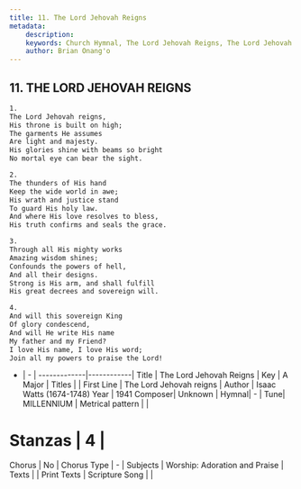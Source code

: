 ```yaml
---
title: 11. The Lord Jehovah Reigns
metadata:
    description: 
    keywords: Church Hymnal, The Lord Jehovah Reigns, The Lord Jehovah reigns, 
    author: Brian Onang'o
---
```



## 11. THE LORD JEHOVAH REIGNS

```txt
1.
The Lord Jehovah reigns, 
His throne is built on high; 
The garments He assumes 
Are light and majesty. 
His glories shine with beams so bright 
No mortal eye can bear the sight. 

2.
The thunders of His hand 
Keep the wide world in awe; 
His wrath and justice stand 
To guard His holy law. 
And where His love resolves to bless, 
His truth confirms and seals the grace. 

3.
Through all His mighty works 
Amazing wisdom shines; 
Confounds the powers of hell, 
And all their designs. 
Strong is His arm, and shall fulfill 
His great decrees and sovereign will. 

4.
And will this sovereign King 
Of glory condescend, 
And will He write His name 
My father and my Friend? 
I love His name, I love His word; 
Join all my powers to praise the Lord!

```

- |   -  |
-------------|------------|
Title | The Lord Jehovah Reigns |
Key | A Major |
Titles |  |
First Line | The Lord Jehovah reigns |
Author | Isaac Watts (1674-1748)
Year | 1941
Composer| Unknown |
Hymnal|  - |
Tune| MILLENNIUM |
Metrical pattern | |
# Stanzas | 4 |
Chorus | No |
Chorus Type | - |
Subjects | Worship: Adoration and Praise |
Texts |  |
Print Texts | 
Scripture Song |  |
  

